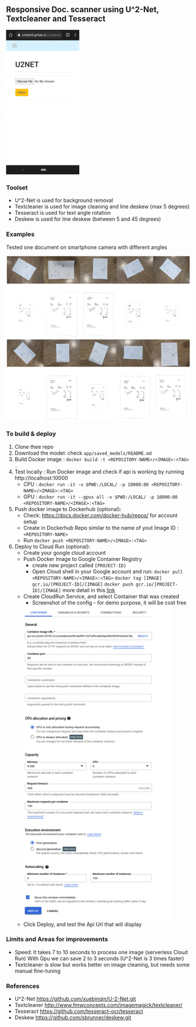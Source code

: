 ## Responsive Doc. scanner using U^2-Net, Textcleaner and Tesseract

<img src="doc_imgs/example.gif" width=200px/>

### Toolset

- U^2-Net is used for background removal
- Textcleaner is used for image cleaning and line deskew (max 5 degrees)
- Tesseract is used for text angle rotation
- Deskew is used for line deskew (between 5 and 45 degrees)

### Examples
Tested one document on smartphone camera with different angles

<img src="doc_imgs/examples1.png" width=800px/>
<br>
<img src="doc_imgs/examples2.png" width=800px/>

### To build & deploy
1. Clone thee repo
2. Download the model: check `app/saved_models/README.md`
3. Build Docker image : `docker build -t <REPOSITORY-NAME>/<IMAGE>:<TAG> .`
4. Test locally : Run Docker image and check if api is working by running http://localhost:10000
    - CPU : `docker run -it -v $PWD:/LOCAL/ -p 10000:80 <REPOSITORY-NAME>/<IMAGE>:<TAG>`
    - GPU : `docker run -it --gpus all -v $PWD:/LOCAL/ -p 10000:80 <REPOSITORY-NAME>/<IMAGE>:<TAG>`
5. Push docker image to Dockerhub (optional):
    - Check: https://docs.docker.com/docker-hub/repos/ for account setup
    - Create in Dockerhub Repo similar to the name of yout Image ID : `<REPOSITORY-NAME>` 
    - Run `docker push <REPOSITORY-NAME>/<IMAGE>:<TAG>`
6. Deploy to Cloud Run (optional):
    - Create your google cloud account
    - Push Docker Image to Google Container Registry
        - create new project called `[PROJECT-ID]`
        - Open Cloud shell in your Google account and run:
        `docker pull <REPOSITORY-NAME>/<IMAGE>:<TAG>`
        `docker tag [IMAGE] gcr.io/[PROJECT-ID]/[IMAGE]`
        `docker push gcr.io/[PROJECT-ID]/[IMAGE]`
        more detail in this [link](https://support.terra.bio/hc/en-us/articles/360035638032-Publish-a-Docker-container-image-to-Google-Container-Registry-GCR-)
    - Create CloudRun Service, and select Container that was created
        - Screenshot of the config - for demo purpose, it will be cost free
        <img src="doc_imgs/GC_cloud_run.png" width=400px/>
    - Click Deploy, and test the Api Url that will display

### Limits and Areas for improvements
- Speed: It takes 7 to 10 seconds to process one image (serverless Cloud Run)
    With Gpu we can save 2 to 3 seconds (U^2-Net is 3 times faster)
- Textcleaner is slow but works better on image cleaning, but needs some manual fine-tuning

### References
- U^2-Net https://github.com/xuebinqin/U-2-Net.git
- Textcleaner http://www.fmwconcepts.com/imagemagick/textcleaner/
- Tesseract https://github.com/tesseract-ocr/tesseract
- Deskew https://github.com/sbrunner/deskew.git